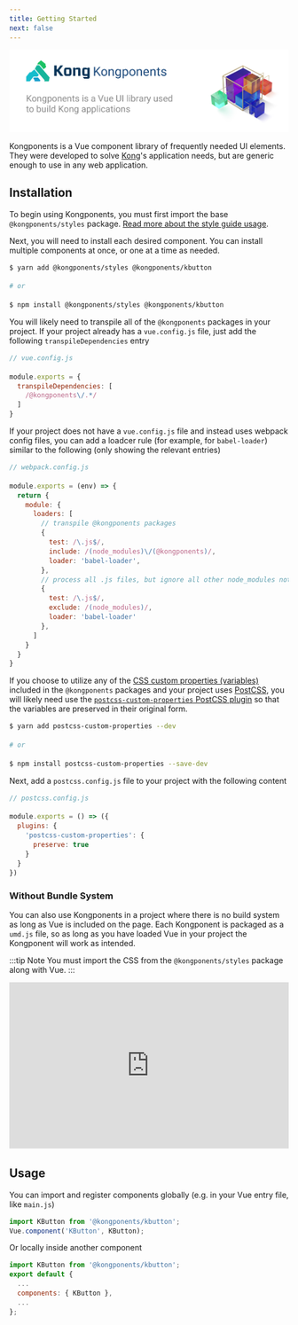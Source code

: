 ```yaml
---
title: Getting Started
next: false
---
```


<img src="../kongponents-logo.jpg" />

Kongponents is a Vue component library of frequently needed UI elements. They were developed to solve [Kong](https://konghq.com)'s application needs, but are generic enough to use in any web application.

## Installation

To begin using Kongponents, you must first import the base `@kongponents/styles` package. [Read more about the style guide usage](./style-guide/usage.md).

Next, you will need to install each desired component. You can install multiple components at once, or one at a time as needed.

```bash
$ yarn add @kongponents/styles @kongponents/kbutton

# or

$ npm install @kongponents/styles @kongponents/kbutton
```

You will likely need to transpile all of the `@kongponents` packages in your project. If your project already has a `vue.config.js` file, just add the following `transpileDependencies` entry

```js
// vue.config.js

module.exports = {
  transpileDependencies: [
    /@kongponents\/.*/
  ]
}
```

If your project does not have a `vue.config.js` file and instead uses webpack config files, you can add a loadcer rule (for example, for `babel-loader`) similar to the following (only showing the relevant entries)

```js
// webpack.config.js

module.exports = (env) => {
  return {
    module: {
      loaders: [
        // transpile @kongponents packages
        {
          test: /\.js$/,
          include: /(node_modules)\/(@kongponents)/,
          loader: 'babel-loader',
        },
        // process all .js files, but ignore all other node_modules not listed above
        {
          test: /\.js$/,
          exclude: /(node_modules)/,
          loader: 'babel-loader'
        },
      ]
    }
  }
}
```

If you choose to utilize any of the [CSS custom properties (variables)](https://developer.mozilla.org/en-US/docs/Web/CSS/Using_CSS_custom_properties) included in the `@kongponents` packages and your project uses [PostCSS](https://postcss.org/), you will likely need use the [`postcss-custom-properties` PostCSS plugin](https://github.com/postcss/postcss-custom-properties) so that the variables are preserved in their original form.

```sh
$ yarn add postcss-custom-properties --dev

# or

$ npm install postcss-custom-properties --save-dev
```

Next, add a `postcss.config.js` file to your project with the following content

```js
// postcss.config.js

module.exports = () => ({
  plugins: {
    'postcss-custom-properties': {
      preserve: true
    }
  }
})
```

### Without Bundle System

You can also use Kongponents in a project where there is no build system as long as Vue is included on the page. Each Kongponent is packaged as a `umd.js` file, so as long as you have loaded Vue in your project the Kongponent will work as intended.

:::tip Note
You must import the CSS from the `@kongponents/styles` package along with Vue.
:::

<iframe width="100%" height="300" style="width: 100%;" scrolling="no" title="Vue 2 with Kongponents" src="https://codepen.io/adamdehaven/embed/RwLVQLw?default-tab=html%2Cresult" frameborder="no" loading="lazy" allowtransparency="true" allowfullscreen="true">
  See the Pen <a href="https://codepen.io/adamdehaven/pen/RwLVQLw">
  Vue 2 with Kongponents</a> by Adam DeHaven (<a href="https://codepen.io/adamdehaven">@adamdehaven</a>)
  on <a href="https://codepen.io">CodePen</a>.
</iframe>

## Usage

You can import and register components globally (e.g. in your Vue entry file, like `main.js`)

```js
import KButton from '@kongponents/kbutton';
Vue.component('KButton', KButton);
```

Or locally inside another component

```js
import KButton from '@kongponents/kbutton';
export default {
  ...
  components: { KButton },
  ...
};
```
